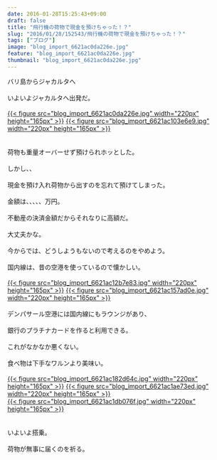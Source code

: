```yaml
---
date: 2016-01-28T15:25:43+09:00
draft: false
title: "飛行機の荷物で現金を預けちゃった！？"
slug: "2016/01/28/152543/飛行機の荷物で現金を預けちゃった！？"
tags: ["ブログ"]
image: "blog_import_6621ac0da226e.jpg"
feature: "blog_import_6621ac0da226e.jpg"
thumbnail: "blog_import_6621ac0da226e.jpg"
---
```

バリ島からジャカルタへ<br/><br/>いよいよジャカルタへ出発だ。<br/><br/><a href="blog_import_6621ac0eebfb1.jpg">{{< figure src="blog_import_6621ac0da226e.jpg" width="220px" height="165px" >}}</a> <a href="blog_import_6621ac1175222.jpg">{{< figure src="blog_import_6621ac103e6e9.jpg" width="220px" height="165px" >}}</a><br/><br/><br/>荷物も重量オーバーせず預けられホッとした。<br/><br/>しかし、、<br/><br/>現金を預け入れ荷物から出すのを忘れて預けてしまった。<br/><br/>金額は、、、、、万円。<br/><br/>不動産の決済金額だからそれなりに高額だ。<br/><br/>大丈夫かな。<br/><br/>今からでは、どうしようもないので考えるのをやめよう。<br/><br/>国内線は、昔の空港を使っているので懐かしい。<br/><br/><a href="blog_import_6621ac140c3eb.jpg">{{< figure src="blog_import_6621ac12b7e83.jpg" width="220px" height="165px" >}}</a> <a href="blog_import_6621ac16aa7e7.jpg">{{< figure src="blog_import_6621ac157ad0e.jpg" width="220px" height="165px" >}}</a><br/><br/>デンパサール空港には国内線にもラウンジがあり、<br/><br/>銀行のプラチナカードを作ると利用できる。<br/><br/>これがなかなか悪くない。<br/><br/>食べ物は下手なワルンより美味い。<br/><br/><a href="blog_import_6621ac197a8ee.jpg">{{< figure src="blog_import_6621ac182d64c.jpg" width="220px" height="165px" >}}</a> <a href="blog_import_6621ac1c33024.jpg">{{< figure src="blog_import_6621ac1ae73ed.jpg" width="220px" height="165px" >}}</a><br/><a href="blog_import_6621ac1f5c56c.jpg">{{< figure src="blog_import_6621ac1db076f.jpg" width="220px" height="165px" >}}</a><br/><br/><br/>いよいよ搭乗。<br/><br/>荷物が無事に届くのを祈る。

